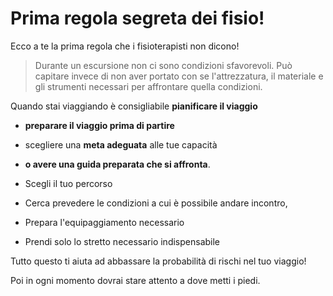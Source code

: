 
# Prima regola segreta dei fisio!

Ecco a te la prima regola che i fisioterapisti non dicono!

> Durante un escursione non ci sono condizioni sfavorevoli. Può capitare invece di non aver portato con se l'attrezzatura,  il materiale e gli strumenti necessari per affrontare quella condizioni.

Quando stai viaggiando è consigliabile **pianificare il viaggio**

- **preparare il  viaggio prima di partire** 
- scegliere una **meta adeguata** alle tue capacità 
- **o avere una guida  preparata che si affronta**. 

 - Scegli il tuo percorso 
 - Cerca prevedere le condizioni a cui è possibile andare incontro, 
 - Prepara l'equipaggiamento necessario
 - Prendi solo lo stretto necessario indispensabile

Tutto questo ti aiuta ad abbassare la probabilità di rischi nel tuo viaggio!

Poi in ogni momento dovrai stare attento a dove metti i piedi.



<!--stackedit_data:
eyJoaXN0b3J5IjpbMTAwMjU2NDg3XX0=
-->